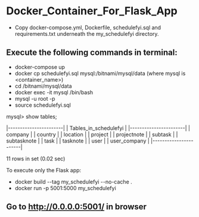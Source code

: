 # Docker_Container_For_Flask_App

-  Copy docker-compose.yml, Dockerfile, schedulefyi.sql and requirements.txt underneath the my_schedulefyi directory.

## Execute the following commands in terminal:
- docker-compose up 
- docker cp schedulefyi.sql mysql:/bitnami/mysql/data (where mysql is <container_name>)
- cd /bitnami/mysql/data
- docker exec -it mysql /bin/bash
- mysql -u root -p
- source schedulefyi.sql

mysql> show tables;

|-----------------------|
| Tables_in_schedulefyi |
|-----------------------|
| company               |
| country               |
| location              |
| project               |
| projectnote           |
| subtask               |
| subtasknote           |
| task                  |
| tasknote              |
| user                  |
| user_company          |
|-----------------------|

11 rows in set (0.02 sec)


To execute only the Flask app:
- docker build --tag my_schedulefyi --no-cache .
- docker run -p 5001:5000 my_schedulefyi 

## Go to http://0.0.0.0:5001/ in browser

